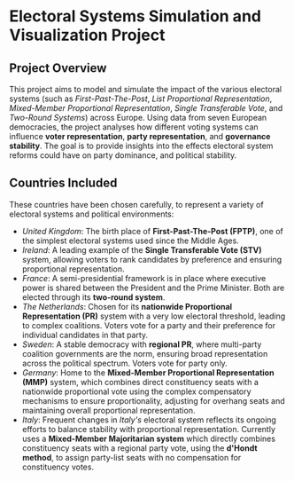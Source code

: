 # Electoral Systems Simulation and Visualization Project
## Project Overview
This project aims to model and simulate the impact of the various electoral systems (such as *First-Past-The-Post*, *List Proportional Representation*, *Mixed-Member Proportional Representation*, *Single Transferable Vote*, and *Two-Round Systems*) across Europe.
Using data from seven European democracies, the project analyses how different voting systems can influence **voter representation**, **party representation**, and **governance stability**. The goal is to provide insights into the effects electoral system reforms could have on party dominance, and political stability.

## Countries Included
These countries have been chosen carefully, to represent a variety of electoral systems and political environments:
- *United Kingdom*: The birth place of **First-Past-The-Post (FPTP)**, one of the simplest electoral systems used since the Middle Ages.
- *Ireland*: A leading example of the **Single Transferable Vote (STV)** system, allowing voters to rank candidates by preference and ensuring proportional representation.
- *France*: A semi-presidential framework is in place where executive power is shared between the President and the Prime Minister. Both are elected through its **two-round system**.
- *The Netherlands*: Chosen for its **nationwide Proportional Representation (PR)** system with a very low electoral threshold, leading to complex coalitions. Voters vote for a party and their preference for individual candidates in that party.
- *Sweden*: A stable democracy with **regional PR**, where multi-party coalition governments are the norm, ensuring broad representation across the political spectrum. Voters vote for party only.
- *Germany*:  Home to the **Mixed-Member Proportional Representation (MMP)** system, which combines direct constituency seats with a nationwide proportional vote using the complex compensatory mechanisms to ensure proportionality, adjusting for overhang seats and maintaining overall proportional representation.
- *Italy*: Frequent changes in *Italy's* electoral system reflects its ongoing efforts to balance stability with proportional representation. Currently uses a **Mixed-Member Majoritarian system** which directly combines constituency seats with a regional party vote, using the **d'Hondt method**, to assign party-list seats with no compensation for constituency votes.
